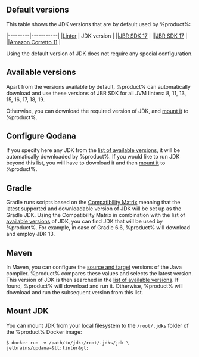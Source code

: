 [//]: # (title: Configure JDK)

## Default versions

This table shows the JDK versions that are by default used by %product%:

|---------|-----------|
|[Linter](linters.md) | JDK version |
|[](qodana-jvm.md)|[JBR SDK 17](https://github.com/JetBrains/JetBrainsRuntime/tree/jbr17) |
|[](qodana-jvm-community.md)|[JBR SDK 17](https://github.com/JetBrains/JetBrainsRuntime/tree/jbr17) |
|[](qodana-jvm-android.md)|[Amazon Corretto 11](https://docs.aws.amazon.com/corretto/latest/corretto-11-ug/what-is-corretto-11.html) |

Using the default version of JDK does not require any special configuration.

## Available versions

<anchor name="configure-jdk-available-versions"/>

Apart from the versions available by default, %product% can automatically download and use these versions of JBR SDK 
for all JVM linters: 8, 11, 13, 15, 16, 17, 18, 19.

Otherwise, you can download the required version of JDK, and [mount it](#Mount+JDK) to %product%.

## Configure Qodana

<include src="lib_qd.xml" include-id="configure-jdk-qodana-yaml" use-filter="configure-jdk,empty"/>

If you specify here any JDK from the [list of available versions](#Available+versions), it will be automatically 
downloaded by %product%. If you would like to run JDK beyond this list, you will have to download it and then 
[mount it](#Mount+JDK) to %product%.  

## Gradle

Gradle runs scripts based on the [Compatibility Matrix](https://docs.gradle.org/current/userguide/compatibility.html)
meaning that the latest supported and downloadable version of JDK will be set up as the Gradle JDK. Using the 
Compatibility Matrix in combination with the list of [available versions](#Available+versions) of JDK, 
you can find JDK that will be used by %product%. For example, in case of Gradle 6.6, %product% will 
download and employ JDK 13.

## Maven

In Maven, you can configure the [source and target](https://maven.apache.org/plugins/maven-compiler-plugin/examples/set-compiler-source-and-target.html) versions of the Java compiler. %product% compares these values and selects the latest version. This version of JDK is
then searched in the [list of available versions](#Available+versions). If found, %product% will download and run it. 
Otherwise, %product% will download and run the subsequent version from this list.  

## Mount JDK

You can mount JDK from your local filesystem to the `/root/.jdks` folder of the %product% Docker image:

```shell
$ docker run -v /path/to/jdk:/root/.jdks/jdk \
jetbrains/qodana-&lt;linter&gt;
```